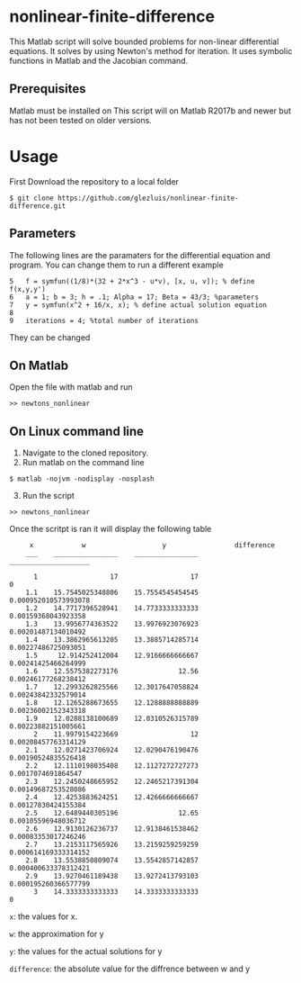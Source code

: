 # nonlinear-finite-difference
This Matlab script will solve bounded problems for non-linear differential equations. It solves by using Newton's method for iteration. It uses symbolic functions in Matlab and the Jacobian command. 

## Prerequisites 
Matlab must be installed on This script will on Matlab R2017b and newer but has not been tested on older versions. 

# Usage
First Download the repository to a local folder 
```
$ git clone https://github.com/glezluis/nonlinear-finite-difference.git
```
## Parameters 

The following lines are the paramaters for the differential equation and program. You can change them to run a different example
```
5   f = symfun((1/8)*(32 + 2*x^3 - u*v), [x, u, v]); % define f(x,y,y')
6   a = 1; b = 3; h = .1; Alpha = 17; Beta = 43/3; %parameters
7   y = symfun(x^2 + 16/x, x); % define actual solution equation
8
9   iterations = 4; %total number of iterations
```
They can be changed 

## On Matlab
Open the file with matlab and run 
```
>> newtons_nonlinear
```
## On Linux command line
1. Navigate to the cloned repository.
2. Run matlab on the command line
```
$ matlab -nojvm -nodisplay -nosplash
```
3. Run the script
```
>> newtons_nonlinear
```
Once the scritpt is ran it will display the following table
```
     x            w                   y                 difference
    ___    ________________    ________________    ____________________

      1                  17                  17                       0
    1.1    15.7545025348806    15.7554545454545    0.000952010573993078
    1.2    14.7717396528941    14.7733333333333     0.00159368043923358
    1.3    13.9956774363522    13.9976923076923     0.00201487134010492
    1.4    13.3862965613205    13.3885714285714     0.00227486725093051
    1.5     12.914252412004    12.9166666666667     0.00241425466264999
    1.6    12.5575382273176               12.56     0.00246177268238412
    1.7    12.2993262825566    12.3017647058824     0.00243842332579014
    1.8    12.1265288673655    12.1288888888889     0.00236002152343318
    1.9    12.0288138100689    12.0310526315789     0.00223882151005661
      2    11.9979154223669                  12     0.00208457763314129
    2.1    12.0271423706924    12.0290476190476     0.00190524835526418
    2.2    12.1110198035408    12.1127272727273      0.0017074691864547
    2.3    12.2450248665952    12.2465217391304     0.00149687253528086
    2.4    12.4253883624251    12.4266666666667     0.00127830424155384
    2.5    12.6489440305196               12.65     0.00105596948036712
    2.6    12.9130126236737    12.9138461538462     0.00083353017246246
    2.7    13.2153117565926    13.2159259259259    0.000614169333314152
    2.8    13.5538850809074    13.5542857142857    0.000400633378312421
    2.9    13.9270461189438    13.9272413793103    0.000195260366577799
      3    14.3333333333333    14.3333333333333                       0

```
```x```: the values for x. 

```w```: the approximation for y

```y```: the values for the actual solutions for y

```difference```: the absolute value for the diffrence between w and y

